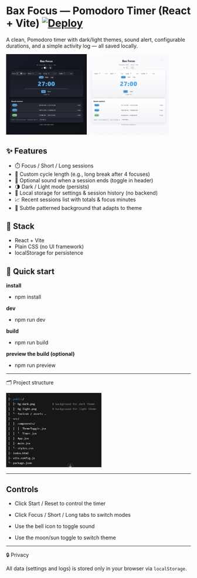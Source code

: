 # Bax Focus — Pomodoro Timer (React + Vite) [![Deploy](https://img.shields.io/badge/Live-Demo-2ea44f?style=for-the-badge)](https://bax082024.github.io/FocusTimer-REACT/)

A clean, Pomodoro timer with dark/light themes, sound alert, configurable durations, and a simple activity log — all saved locally.

<img src="public/dark-preview.png" alt="1" width="220"> <img src="public/light-preview.png" alt="1" width="220">




## ✨ Features

- ⏱️ Focus / Short / Long sessions
- 🔁 Custom cycle length (e.g., long break after 4 focuses)
- 🔔 Optional sound when a session ends (toggle in header)
- 🌗 Dark / Light mode (persists)
- 🧠 Local storage for settings & session history (no backend)
- 📈 Recent sessions list with totals & focus minutes
- 🎨 Subtle patterned background that adapts to theme

## 🧩 Stack

- React + Vite
- Plain CSS (no UI framework)
- localStorage for persistence

## 🚀 Quick start

**install**
- npm install

**dev**
- npm run dev

**build**
- npm run build

**preview the build (optional)**
- npm run preview

---

🗂️ Project structure

<img src="public/structure.png" alt="1" width="260">

---

## Controls

- Click Start / Reset to control the timer

- Click Focus / Short / Long tabs to switch modes

- Use the bell icon to toggle sound

- Use the moon/sun toggle to switch theme

---

🔒 Privacy

All data (settings and logs) is stored only in your browser via `localStorage`.

